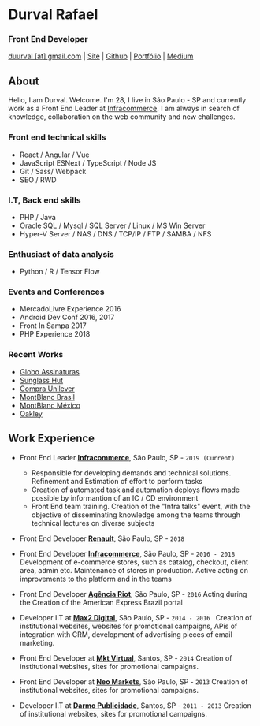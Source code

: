 # Durval Rafael

### Front End Developer

[duurval [at] gmail.com](mailto:duurval@gmail.com) | [Site](http://durvalrafael.com.br/) | [Github](http://github.com/durvs) | [Portfólio](http://behance.net/durval) | 
[Medium](https://medium.com/@durval)


## About

Hello, I am Durval. Welcome.
I'm 28, I live in São Paulo - SP and currently work as a Front End Leader at [Infracommerce](https://www.infracommerce.com.br). I am always in search of knowledge, collaboration on the web community and new challenges.

### Front end technical skills

*   React / Angular / Vue 
*   JavaScript ESNext / TypeScript / Node JS
*   Git / Sass/ Webpack 
*   SEO / RWD  


### I.T, Back end skills

*   PHP / Java
*   Oracle SQL / Mysql / SQL Server / Linux / MS Win Server
*   Hyper-V Server / NAS / DNS / TCP/IP / FTP / SAMBA / NFS


### Enthusiast of data analysis
* Python / R / Tensor Flow

### Events and Conferences

* MercadoLivre Experience 2016
* Android Dev Conf 2016, 2017
* Front In Sampa 2017
* PHP Experience 2018

### Recent Works
* [Globo Assinaturas](https://assineoglobo.globo.com)
* [Sunglass Hut](http://www.sunglasshut.com/br)
* [Compra Unilever](https://www.compraunilever.com.br)
* [MontBlanc Brasil](https://brasil.montblanc.com)
* [MontBlanc México](http://www.montblanc.com.mx)
* [Oakley](https://www.oakley.com.br/)


## Work Experience

*   Front End Leader **[Infracommerce](http://www.infracommerce.com.br/)**, São Paulo, SP - `2019 (Current)`
    * Responsible for developing demands and technical solutions. Refinement and Estimation of effort to perform tasks
    * Creation of automated task and automation deploys flows made possible by informantion of an IC / CD environment
    * Front End team training. Creation of the "Infra talks" event, with the objective of disseminating knowledge among the teams through technical lectures on diverse subjects
    
*   Front End Developer **[Renault](http://www.renault.com.br/)**, São Paulo, SP - `2018`
*   Front End Developer **[Infracommerce](http://www.infracommerce.com.br/)**, São Paulo, SP - `2016 - 2018`
    Development of e-commerce stores, such as catalog, checkout, client area, admin etc. Maintenance of stores in production. Active acting on improvements to the platform and in the teams

*   Front End Developer **[Agência Riot](http://www.riot.com.br/)**, São Paulo, SP - `2016`
    Acting during the Creation of the American Express Brazil portal

*   Developer I.T at **[Max2 Digital](http://www.max2digital.com.br/)**, São Paulo, SP - `2014 - 2016 `
    Creation of institutional websites, websites for promotional campaigns, APis of integration with CRM, development of advertising pieces of email marketing.
    
*   Front End Developer at **[Mkt Virtual](http://www.mktvirtual.com.br/)**, Santos, SP - `2014`
    Creation of institutional websites, sites for promotional campaigns.

*   Front End Developer at **[Neo Markets](http://www.neomarkets.com.br/)**, São Paulo, SP - `2013`
    Creation of institutional websites, sites for promotional campaigns.

*   Developer I.T at **[Darmo Publicidade](http://www.darmopublicidade.com.br/)**, Santos, SP - `2011 - 2013`
    Creation of institutional websites, sites for promotional campaigns.
